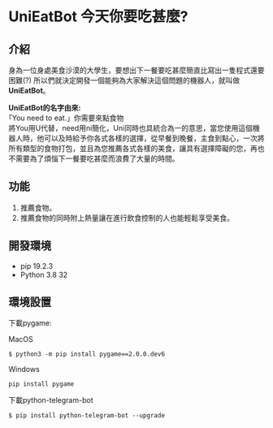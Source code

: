 # UniEatBot 今天你要吃甚麼?
## 介紹

身為一位身處美食沙漠的大學生，要想出下一餐要吃甚麼簡直比寫出一隻程式還要困難(?)
所以們就決定開發一個能夠為大家解決這個問題的機器人，就叫做**UniEatBot**。  

**UniEatBot的名字由來:**  
｢You need to eat.」你需要來點食物  
將You用U代替，need用ni簡化，Uni同時也具統合為一的意思，當您使用這個機器人時，他可以及時給予你各式各樣的選擇，從早餐到晚餐，主食到點心，一次將所有類型的食物打包，並且為您推薦各式各樣的美食，讓具有選擇障礙的您，再也不需要為了煩惱下一餐要吃甚麼而浪費了大量的時間。

## 功能 ##
1. 推薦食物。
2. 推薦食物的同時附上熱量讓在進行飲食控制的人也能輕鬆享受美食。

## 開發環境 ##
- pip 19.2.3
- Python 3.8 32
## 環境設置 ##
下載pygame: 

MacOS

```
$ python3 -m pip install pygame==2.0.0.dev6
```

Windows

```
pip install pygame
```
下載python-telegram-bot
```
$ pip install python-telegram-bot --upgrade
```

